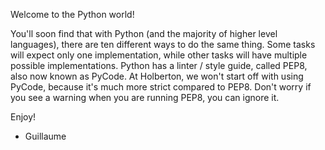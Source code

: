 Welcome to the Python world!

You'll soon find that with Python (and the majority of higher level languages), there are ten different ways to do the same thing.
Some tasks will expect only one implementation, while other tasks will have multiple possible implementations.
Python has a linter / style guide, called PEP8, also now known as PyCode.
At Holberton, we won't start off with using PyCode, because it's much more strict compared to PEP8.
Don't worry if you see a warning when you are running PEP8, you can ignore it.

Enjoy!

- Guillaume
